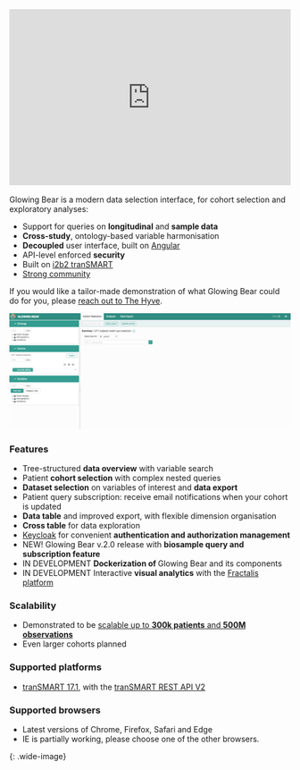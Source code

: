 <iframe width="100%" height="315" src="https://www.youtube.com/watch?v=7pZe8Yyi_no" frameborder="0" allow="autoplay; encrypted-media" allowfullscreen></iframe>

<span class="green">Glowing Bear</span> is a modern data selection interface,
for cohort selection and exploratory analyses:

* Support for queries on <strong>longitudinal</strong> and <strong>sample data</strong>
* <strong>Cross-study</strong>, ontology-based variable harmonisation
* <strong>Decoupled</strong> user interface, built on [Angular](https://angular.io/)
* API-level enforced <strong>security</strong>
* Built on [i2b2 tranSMART](https://transmartfoundation.org/)
* [Strong community](http://blog.thehyve.nl/blog/user-driven-development-of-transmart-glowing-bear)

If you would like a tailor-made demonstration of what Glowing Bear could do for
you, please [reach out to The Hyve](https://thehyve.nl/contact/).

![Glowing Bear screenshot][homescreen_gb2.0.png]

### Features
* Tree-structured <strong>data overview</strong> with variable search
* Patient <strong>cohort selection</strong> with complex nested queries
* <strong>Dataset selection</strong> on variables of interest and <strong>data export</strong>
* Patient query subscription: receive email notifications when your cohort is updated
* <strong>Data table</strong> and improved export, with flexible dimension organisation
* <strong>Cross table</strong> for data exploration
* [Keycloak](https://www.keycloak.org/) for convenient <strong>authentication and authorization management</strong>
* <span class="green">NEW! Glowing Bear v.2.0 release </span> with <strong> biosample query and subscription feature </strong>
* <span class="green">IN DEVELOPMENT</span> <strong> Dockerization of </strong> Glowing Bear and its components
* <span class="green">IN DEVELOPMENT</span> Interactive <strong>visual analytics</strong> with the [Fractalis platform](https://fractalis.lcsb.uni.lu/)

### Scalability
* Demonstrated to be [scalable up to <strong>300k patients</strong> and <strong>500M observations</strong>](https://thehyve.nl/cases/transmart-development-for-population-studies/)
* Even larger cohorts planned

### Supported platforms
* [tranSMART 17.1](https://wiki.transmartfoundation.org/display/transmartwiki/tranSMART+17.1+Server+release), with the [tranSMART REST API V2](https://transmart.thehyve.net/open-api)


### Supported browsers
* Latest versions of Chrome, Firefox, Safari and Edge
* IE is partially working, please choose one of the other browsers.



[homescreen_gb2.0.png]: /images/homescreen_gb2.0.png
{: .wide-image}
